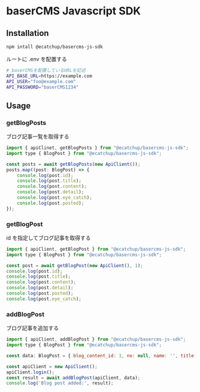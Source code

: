 # baserCMS Javascript SDK

## Installation

```bash
npm intall @ecatchup/basercms-js-sdk
```

ルートに .env を配置する
```bash
# baserCMSを配置しているURLを記述
API_BASE_URL=https://example.com
API_USER="foo@example.com"
API_PASSWORD="baserCMS1234"
```
## Usage

### getBlogPosts 
ブログ記事一覧を取得する

```javascript
import { apiClinet, getBlogPosts } from "@ecatchup/basercms-js-sdk";
import type { BlogPost } from "@ecatchup/basercms-js-sdk";

const posts = await getBlogPosts(new ApiClient());
posts.map((post: BlogPost) => {
    console.log(post.id);
	console.log(post.title);
	console.log(post.content);
	console.log(post.detail);
	console.log(post.eye_catch);
	console.log(post.posted);
});
```

### getBlogPost
id を指定してブログ記事を取得する

```javascript
import { apiClient, getBlogPost } from "@ecatchup/basercms-js-sdk";
import type { BlogPost } from "@ecatchup/basercms-js-sdk";

const post = await getBlogPost(new ApiClient(), 1);
console.log(post.id);
console.log(post.title);
console.log(post.content);
console.log(post.detail);
console.log(post.posted);
console.log(post.eye_catch);
``` 

### addBlogPost
ブログ記事を追加する
```javascript
import { apiClient, addBlogPost } from "@ecatchup/basercms-js-sdk";
import type { BlogPost } from "@ecatchup/basercms-js-sdk";

const data: BlogPost = { blog_content_id: 1, no: null, name: '', title: 'ダミー記事', content: 'ダミー本文', detail: 'ダミー詳細', blog_category_id: 1, user_id: 1, status: 1, posted: '2025-07-01 00:00:00' };

const apiClient = new ApiClient();
apiClient.login();
const result = await addBlogPost(apiClient, data);
console.log('Blog post added:', result);
```